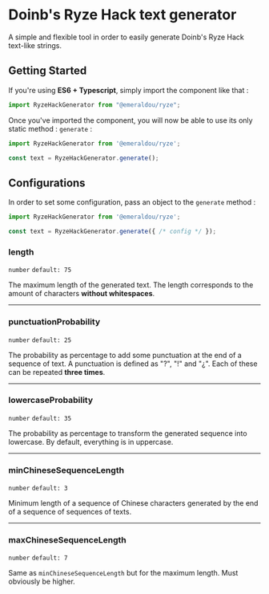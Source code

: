 # Doinb's Ryze Hack text generator

A simple and flexible tool in order to easily generate Doinb's Ryze Hack text-like strings.

## Getting Started

If you're using **ES6 + Typescript**, simply import the component like that :

```typescript
import RyzeHackGenerator from "@emeraldou/ryze";
```

Once you've imported the component, you will now be able to use its only static method :
```generate``` :

```typescript
import RyzeHackGenerator from '@emeraldou/ryze';

const text = RyzeHackGenerator.generate();
```

## Configurations

In order to set some configuration, pass an object to the ```generate``` method :

```ts
import RyzeHackGenerator from '@emeraldou/ryze';

const text = RyzeHackGenerator.generate({ /* config */ });
```

### length

```number``` ```default: 75```

The maximum length of the generated text. The length corresponds to the amount of characters
**without whitespaces**.

---

### punctuationProbability

```number``` ```default: 25```

The probability as percentage to add some punctuation at the end of a sequence of text. A
punctuation is defined as "?", "!" and "¿". Each of these can be repeated **three times**.

---

### lowercaseProbability

```number``` ```default: 35```

The probability as percentage to transform the generated sequence into lowercase. By default,
everything is in uppercase.

---

### minChineseSequenceLength

```number``` ```default: 3```

Minimum length of a sequence of Chinese characters generated by the end of a sequence of
sequences of texts.

---

### maxChineseSequenceLength

```number``` ```default: 7```

Same as ```minChineseSequenceLength``` but for the maximum length. Must obviously be higher.